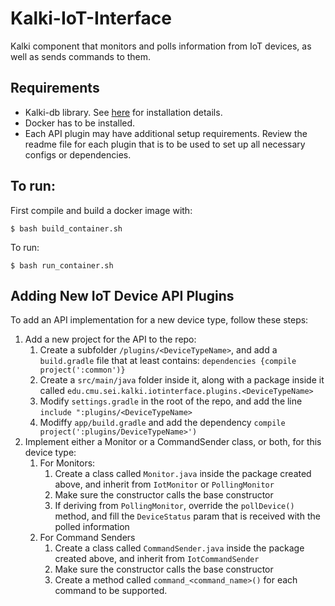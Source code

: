 # Kalki-IoT-Interface
Kalki component that monitors and polls information from IoT devices, as well as sends commands to them.

## Requirements
- Kalki-db library. See [here](https://github.com/SEI-TAS/kalki-db) for installation details.
- Docker has to be installed.
- Each API plugin may have additional setup requirements. Review the readme file for each plugin that is to be used to set up all necessary configs or dependencies.

## To run: 
First compile and build a docker image with:

```
$ bash build_container.sh
```

To run:

```
$ bash run_container.sh
```

## Adding New IoT Device API Plugins
To add an API implementation for a new device type, follow these steps:

1. Add a new project for the API to the repo: 
    1. Create a subfolder `/plugins/<DeviceTypeName>`, and add a `build.gradle` file that at least contains: `dependencies {compile project(':common')}`
    1. Create a `src/main/java` folder inside it, along with a package inside it called `edu.cmu.sei.kalki.iotinterface.plugins.<DeviceTypeName>`
    1. Modify `settings.gradle` in the root of the repo, and add the line `include ":plugins/<DeviceTypeName>`
    1. Modiffy `app/build.gradle` and add the dependency `compile project(':plugins/DeviceTypeName>')`
1. Implement either a Monitor or a CommandSender class, or both, for this device type:
    1. For Monitors:
        1. Create a class called `Monitor.java` inside the package created above, and inherit from `IotMonitor` or `PollingMonitor`
        1. Make sure the constructor calls the base constructor
        1. If deriving from `PollingMonitor`, override the `pollDevice()` method, and fill the `DeviceStatus` param that is received with the polled information
    1. For Command Senders
        1. Create a class called `CommandSender.java` inside the package created above, and inherit from `IotCommandSender`
        1. Make sure the constructor calls the base constructor
        1. Create a method called `command_<command_name>()` for each command to be supported.
        